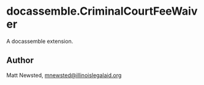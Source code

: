 # docassemble.CriminalCourtFeeWaiver

A docassemble extension.

## Author

Matt Newsted, mnewsted@illinoislegalaid.org

